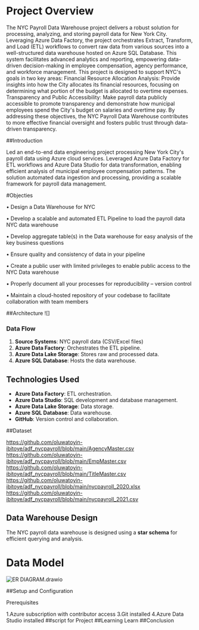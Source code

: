 # Project Overview

The NYC Payroll Data Warehouse project delivers a robust solution for processing, analyzing, and storing payroll data for New York City. Leveraging Azure Data Factory, the project orchestrates Extract, Transform, and Load (ETL) workflows to convert raw data from various sources into a well-structured data warehouse hosted on Azure SQL Database. This system facilitates advanced analytics and reporting, empowering data-driven decision-making in employee compensation, agency performance, and workforce management.
This project is designed to support NYC's goals in two key areas:
Financial Resource Allocation Analysis: Provide insights into how the City allocates its financial resources, focusing on determining what portion of the budget is allocated to overtime expenses.
Transparency and Public Accessibility: Make payroll data publicly accessible to promote transparency and demonstrate how municipal employees spend the City's budget on salaries and overtime pay.
By addressing these objectives, the NYC Payroll Data Warehouse contributes to more effective financial oversight and fosters public trust through data-driven transparency.

##Introduction

Led an end-to-end data engineering project processing New York City's payroll data using Azure cloud services. Leveraged Azure Data Factory for ETL workflows and Azure Data Studio for data transformation, enabling efficient analysis of municipal employee compensation patterns. The solution automated data ingestion and processing, providing a scalable framework for payroll data management.

#Objecties

• Design a Data Warehouse for NYC

• Develop a scalable and automated ETL Pipeline to load the payroll data NYC data
warehouse

• Develop aggregate table(s) in the Data warehouse for easy analysis of the key business
questions

• Ensure quality and consistency of data in your pipeline

• Create a public user with limited privileges to enable public access to the NYC Data
warehouse

• Properly document all your processes for reproducibility – version control

• Maintain a cloud-hosted repository of your codebase to facilitate collaboration with team members


##Architecture
![]
### Data Flow
1. **Source Systems**: NYC payroll data (CSV/Excel files)
2. **Azure Data Factory**: Orchestrates the ETL pipeline.
3. **Azure Data Lake Storage**: Stores raw and processed data.
4. **Azure SQL Database**: Hosts the data warehouse.

## Technologies Used
- **Azure Data Factory**: ETL orchestration.
- **Azure Data Studio**: SQL development and database management.
- **Azure Data Lake Storage**: Data storage.
- **Azure SQL Database**: Data warehouse.
- **GitHub**: Version control and collaboration.

##Dataset 

https://github.com/oluwatoyin-ibitoye/adf_nycpayroll/blob/main/AgencyMaster.csv
https://github.com/oluwatoyin-ibitoye/adf_nycpayroll/blob/main/EmpMaster.csv
https://github.com/oluwatoyin-ibitoye/adf_nycpayroll/blob/main/TitleMaster.csv
https://github.com/oluwatoyin-ibitoye/adf_nycpayroll/blob/main/nycpayroll_2020.xlsx
https://github.com/oluwatoyin-ibitoye/adf_nycpayroll/blob/main/nycpayroll_2021.csv

## Data Warehouse Design
The NYC payroll data warehouse is designed using a **star schema** for efficient querying and analysis.

# Data Model
![ER DIAGRAM.drawio](https://github.com/oluwatoyin-ibitoye/adf_nycpayroll/blob/main/ER%20DIAGRAM.drawio)

##Setup and Configuration

Prerequisites

1.Azure subscription with contributor access
3.Git installed
4.Azure Data Studio installed
##script for Project
##Learning Learn
##Conclusion

